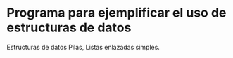 # Programa para ejemplificar el uso de estructuras de datos

Estructuras de datos Pilas, Listas enlazadas simples.